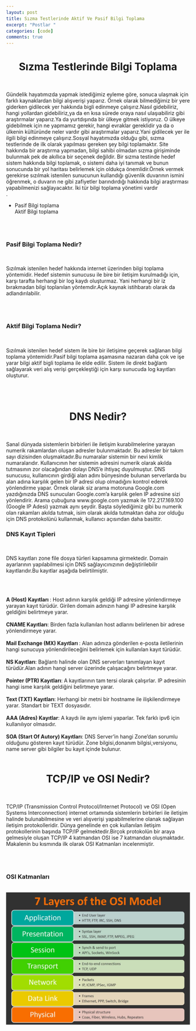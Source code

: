 ```yaml
---
layout: post
title: Sızma Testlerinde Aktif Ve Pasif Bilgi Toplama
excerpt: "Postlar "
categories: [code]
comments: true
---
```

<center><h1>Sızma Testlerinde Bilgi Toplama</h1></center><br>

<p>Gündelik hayatımızda yapmak istediğimiz eyleme göre, sonuca ulaşmak için farklı kaynaklardan bilgi alışverişi yaparız. Örnek olarak bilmediğimiz bir yere giderken gidilecek yer hakkında bigli edinmeye çalışırız.Nasıl gidebiliriz, hangi yollardan gidebiliriz,ya da en kısa sürede oraya nasıl ulaşıabiliriz gibi araştırmalar yaparız.Ya da yurtdışında bir ülkeye gitmek istiyoruz. O ülkeye gidebilmek için ne yapmamız gerekir, hangi evraklar gereklidir ya da o ülkenin kültüründe neler vardır gibi araştırmalar yaparız.Yani gidilecek yer ile ilgili bilgi edinmeye çalışırız.Sosyal hayatımızda olduğu gibi, sızma testlerinde de ilk olarak yapılması gereken şey bilgi toplamaktır. Site hakkında bir araştırma yapmadan, bilgi sahibi olmadan sızma girişiminde bulunmak pek de akıllıca bir seçenek değildir. Bir sızma testinde hedef sistem hakkında bilgi toplamak, o sistemi daha iyi tanımak ve bunun sonucunda bir yol haritası belirlemek için oldukça önemlidir.Örnek vermek gerekirse sızılmak istenilen sunucunun kullandığı güvenlik duvarının ismini öğrenmek, o duvarın ne gibi zafiyetler barındırdığı hakkında bilgi araştırması yapabilmenizi sağlayacaktır. İki tür bilgi toplama yönetimi vardır<br>.
<ul type=”disc”>
<li>Pasif Bilgi toplama </li
<li>Aktif Bilgi toplama </li>
</ul></p><br><br>

<h3>Pasif Bilgi Toplama Nedir?</h3><br>

<p>Sızılmak istenilen hedef hakkında internet üzerinden bilgi toplama yöntemidir. Hedef sistemin sunucusu ile bire bir iletişim kurulmadığı için, karşı tarafta herhangi bir log kaydı oluşturmaz. Yani herhangi bir iz bırakmadan bilgi toplanılan yöntemdir.Açık kaynak istihbaratı olarak da adlandırılabilir.</p><br><br>

<h3>Aktif Bilgi Toplama Nedir?</h3><br>

<p>Sızılmak istenilen hedef sistem ile bire bir iletişime geçerek sağlanan bilgi toplama yöntemidir.Pasif bilgi toplama aşamasına nazaran daha çok ve işe yarar bilgi aktif bigli toplama ile elde edilir. Sistem ile direkt bağlantı sağlayarak veri alış verişi gerçekleştiği için karşı sunucuda log kayıtları oluşturur.</p><br><br>



<center><h1>DNS Nedir?</h1></center><br>

<p>Sanal dünyada sistemlerin birbirleri ile iletişim kurabilmelerine yarayan numerik rakamlardan oluşan adresler bulunmaktadır. Bu adresler bir takım sayı dizisinden oluşmaktadır.Bu numaralar sistemin bir nevi kimlik numaralarıdır. Kullanıcının her sistemin adresini numerik olarak akılda tutmasının zor olacağından dolayı DNS’e ihtiyaç duyulmuştur. DNS sunucusu, kullanıcının girdiği alan adını bünyesinde bulunan serverlarda bu alan adına karşılık gelen bir IP adresi olup olmadığını kontrol ederek yönlendirme yapar. Örnek olarak siz arama motoruna Google.com yazdığınızda DNS sunucuları Google.com’a karşılık gelen IP adresine sizi yönlendirir. Arama çubuğuna www.google.com yazmak ile 172.217.169.100 (Google IP Adesi) yazmak aynı şeydir. Başta söylediğimiz gibi bu numerik olan rakamları akılda tutmak, isim olarak akılda tutmaktan daha zor olduğu için DNS protokolünü kullanmak, kullanıcı açısından daha basittir.</p>


<h3>DNS Kayıt Tipleri</h3><br>

<p>DNS kayıtları zone file dosya türleri kapsamına girmektedir. Domain ayarlarının yapılabilmesi için DNS sağlayıcınızının değiştirilebilir kayıtlarıdır.Bu kayıtlar aşağıda belirtilmiştir.</p><br><br>

<strong>A (Host) Kayıtları  </strong> : Host adının karşılık geldiği IP adresine yönlendirmeye yarayan kayıt türüdür. Girilen domain adınızın hangi IP adresine karşılık geldiğini belirtmeye yarar.<br><br>
<strong>CNAME Kayıtları</strong>: Birden fazla kullanılan host adlarını belirlenen bir adrese yönlendirmeye yarar.<br><br>
<strong>Mail Exchange (MX) Kayıtları </strong>: Alan adınıza gönderilen e-posta iletilerinin hangi sunucuya yönlendirileceğini belirlemek için kullanılan kayıt türüdür.<br><br> 
<strong>NS Kayıtları</strong>: Bağlantı halinde olan DNS serverları tanımlayan kayıt türüdür.Alan adının hangi server üzerinde çalışacağını belirtmeye yarar.<br><br>
<strong>Pointer (PTR) Kayıtları</strong>: A kayıtlarının tam tersi olarak çalışırlar. IP adresinin hangi isme karşılık geldiğini belirtmeye yarar. <br><br>
<strong>Text (TXT) Kayıtları</strong>: Herhangi bir metni bir hostname ile ilişkilendirmeye yarar. Standart bir TEXT dosyasıdır.<br><br>
<strong>AAA (Adres) Kayıtlar</strong>: A kaydı ile aynı işlemi yaparlar. Tek farklı ipv6 için kullanılıyor olmasıdır.<br><br>
<strong>SOA (Start Of Autory) Kayıtları</strong>: DNS Server’in hangi Zone’dan sorumlu olduğunu gösteren kayıt türüdür. Zone bilgisi,donanım bilgisi,versiyonu, name server gibi bilgiler bu kayıt içinde bulunur.<br><br>

<h1><center>TCP/IP ve OSI Nedir?</center></h1><br>

<p>TCP/IP (Transmission Control Protocol/Internet Protocol)   ve OSI (Open  Systems Interconnection) internet ortamında sistemlerin birbirleri ile iletişim halinde bulunabilmesine ve veri alışverişi yapabilmelerine olanak sağlayan iletişim protokolleridir. Dünya genelinde en çok kullanılan iletişim protokollerinin başında TCP/IP gelmektedir.Birçok protokolün bir araya gelmesiyle oluşan TCP/IP  4 katmandan  OSI ise 7 katmandan oluşmaktadır. Makalenin bu kısmında ilk olarak OSI Katmanları incelenmiştir. </p><br><br>
<h3>OSI Katmanları</h3><br>

<img src="/resimler/bilgi toplama/ip/osi.jpg" alt="osi">
